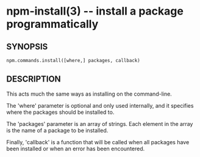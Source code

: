 npm-install(3) -- install a package programmatically
====================================================








<extoc></extoc>

## SYNOPSIS

    npm.commands.install([where,] packages, callback)

## DESCRIPTION

This acts much the same ways as installing on the command-line.

The 'where' parameter is optional and only used internally, and it specifies
where the packages should be installed to.

The 'packages' parameter is an array of strings. Each element in the array is
the name of a package to be installed.

Finally, 'callback' is a function that will be called when all packages have been
installed or when an error has been encountered.
